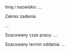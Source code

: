 Imię i nazwisko: ...

Zakres zadania:

...

Szacowany czas pracy: ...

Szacowany termin oddania: ...
